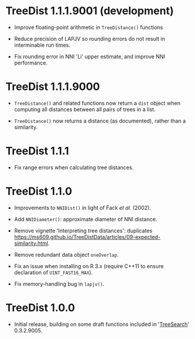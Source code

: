 # TreeDist 1.1.1.9001 (development)

- Improve floating-point arithmetic in `TreeDistance()` functions

- Reduce precision of LAPJV so rounding errors do not result in interminable run
  times.
  
- Fix rounding error in NNI 'Li' upper estimate, and improve NNI performance.

# TreeDist 1.1.1.9000

- `TreeDistance()` and related functions now return a `dist` object when 
  computing all distances between all pairs of trees in a list.

- `TreeDistance()` now returns a distance (as documented), rather than a
  similarity.


# TreeDist 1.1.1

- Fix range errors when calculating tree distances.


# TreeDist 1.1.0

- Improvements to `NNIDist()` in light of Fack _et al._ (2002).

- Add `NNIDiameter()`: approximate diameter of NNI distance.
 
- Remove vignette 'Interpreting tree distances': duplicates
  https://ms609.github.io/TreeDistData/articles/09-expected-similarity.html.
  
- Remove redundant data object `oneOverlap`.

- Fix an issue when installing on R 3.x (require C++11 to ensure declaration 
  of `UINT_FAST16_MAX`).
  
- Fix memory-handling bug in `lapjv()`.


# TreeDist 1.0.0

- Initial release, building on some draft functions included in 
  '[TreeSearch](https://ms609.github.io/TreeSearch)' 0.3.2.9005.
